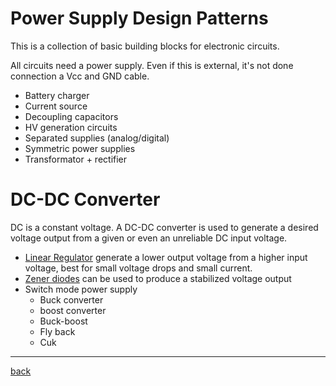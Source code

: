 # Power Supply Design Patterns

This is a collection of basic building blocks for electronic circuits.

All circuits need a power supply.
Even if this is external, it's not done connection a Vcc and GND cable.

- Battery charger
- Current source 
- Decoupling capacitors
- HV generation circuits
- Separated supplies (analog/digital)
- Symmetric power supplies
- Transformator + rectifier

# DC-DC Converter

DC is a constant voltage. 
A DC-DC converter is used to generate a desired voltage output from a given or even an unreliable DC input voltage.

- [Linear Regulator](linear-regulator/README.md)
  generate a lower output voltage from a higher input voltage, best for small voltage drops and small current. 
- [Zener diodes](zener-diode/README.md) can be used to produce a stabilized voltage output
- Switch mode power supply
  - Buck converter
  - boost converter
  - Buck-boost
  - Fly back
  - Cuk

--- 

[back](../README.md)
